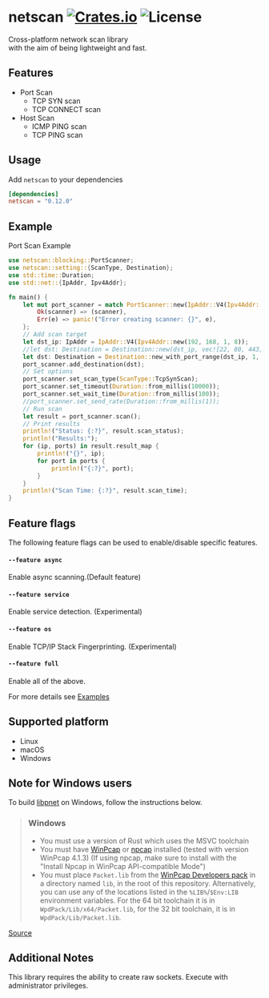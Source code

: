 [crates-badge]: https://img.shields.io/crates/v/netscan.svg
[crates-url]: https://crates.io/crates/netscan
[license-badge]: https://img.shields.io/crates/l/netscan.svg
[examples-url]: https://github.com/shellrow/netscan/tree/main/examples

# netscan [![Crates.io][crates-badge]][crates-url] ![License][license-badge]
Cross-platform network scan library  
with the aim of being lightweight and fast. 

## Features
- Port Scan
    - TCP SYN scan
    - TCP CONNECT scan
- Host Scan
    - ICMP PING scan
    - TCP PING scan

## Usage
Add `netscan` to your dependencies  
```toml:Cargo.toml
[dependencies]
netscan = "0.12.0"
```

## Example
Port Scan Example
```rust
use netscan::blocking::PortScanner;
use netscan::setting::{ScanType, Destination};
use std::time::Duration;
use std::net::{IpAddr, Ipv4Addr};

fn main() {
    let mut port_scanner = match PortScanner::new(IpAddr::V4(Ipv4Addr::new(192, 168, 1, 4))) {
        Ok(scanner) => (scanner),
        Err(e) => panic!("Error creating scanner: {}", e),
    };
    // Add scan target
    let dst_ip: IpAddr = IpAddr::V4(Ipv4Addr::new(192, 168, 1, 8));
    //let dst: Destination = Destination::new(dst_ip, vec![22, 80, 443]);
    let dst: Destination = Destination::new_with_port_range(dst_ip, 1, 1000);
    port_scanner.add_destination(dst);
    // Set options
    port_scanner.set_scan_type(ScanType::TcpSynScan);
    port_scanner.set_timeout(Duration::from_millis(10000));
    port_scanner.set_wait_time(Duration::from_millis(100));
    //port_scanner.set_send_rate(Duration::from_millis(1));
    // Run scan 
    let result = port_scanner.scan();
    // Print results 
    println!("Status: {:?}", result.scan_status);
    println!("Results:");
    for (ip, ports) in result.result_map {
        println!("{}", ip);
        for port in ports {
            println!("{:?}", port);
        }
    }
    println!("Scan Time: {:?}", result.scan_time);
}
```

## Feature flags
The following feature flags can be used to enable/disable specific features.
#### `--feature async`
Enable async scanning.(Default feature)  
#### `--feature service`
Enable service detection. (Experimental)      
#### `--feature os`
Enable TCP/IP Stack Fingerprinting. (Experimental)  
#### `--feature full`
Enable all of the above.

For more details see [Examples][examples-url]

## Supported platform
- Linux
- macOS
- Windows

## Note for Windows users
To build [libpnet](https://github.com/libpnet/libpnet) on Windows, follow the instructions below.
> ### Windows
> * You must use a version of Rust which uses the MSVC toolchain
> * You must have [WinPcap](https://www.winpcap.org/) or [npcap](https://nmap.org/npcap/) installed
>   (tested with version WinPcap 4.1.3) (If using npcap, make sure to install with the "Install Npcap in WinPcap API-compatible Mode")
> * You must place `Packet.lib` from the [WinPcap Developers pack](https://www.winpcap.org/devel.htm)
>   in a directory named `lib`, in the root of this repository. Alternatively, you can use any of the
>   locations listed in the `%LIB%`/`$Env:LIB` environment variables. For the 64 bit toolchain it is
>   in `WpdPack/Lib/x64/Packet.lib`, for the 32 bit toolchain, it is in `WpdPack/Lib/Packet.lib`.

[Source](https://github.com/libpnet/libpnet/blob/master/README.md#windows "libpnet#windows")

## Additional Notes
This library requires the ability to create raw sockets.  Execute with administrator privileges.  
